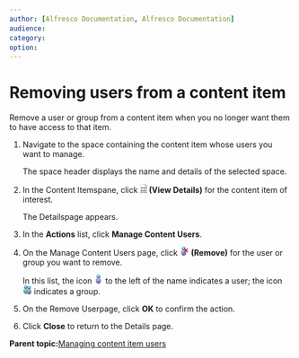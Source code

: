 ```yaml
---
author: [Alfresco Documentation, Alfresco Documentation]
audience: 
category: 
option: 
---
```


# Removing users from a content item

Remove a user or group from a content item when you no longer want them to have access to that item.

1.  Navigate to the space containing the content item whose users you want to manage.

    The space header displays the name and details of the selected space.

2.  In the Content Itemspane, click ![View Details](../images/im-viewdetails.png) **\(View Details\)** for the content item of interest.

    The Detailspage appears.

3.  In the **Actions** list, click **Manage Content Users**.

4.  On the Manage Content Users page, click ![Remove](../images/im-user-delete.png) **\(Remove\)** for the user or group you want to remove.

    In this list, the icon ![User](../images/im-user.png) to the left of the name indicates a user; the icon ![Group](../images/im-group.png) indicates a group.

5.  On the Remove Userpage, click **OK** to confirm the action.

6.  Click **Close** to return to the Details page.


**Parent topic:**[Managing content item users](../concepts/cuh-content-manage-users.md)

